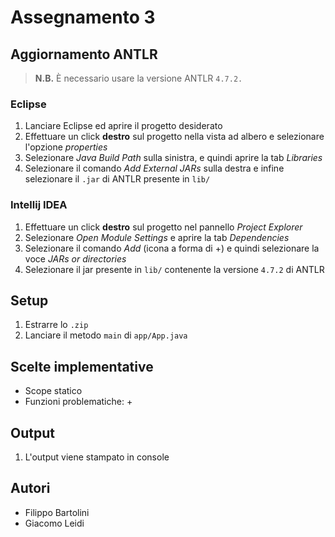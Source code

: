 # Assegnamento 3

## Aggiornamento ANTLR

> **N.B.** È necessario usare la versione ANTLR `4.7.2.`

### Eclipse

1. Lanciare Eclipse ed aprire il progetto desiderato
2. Effettuare un click **destro** sul progetto nella vista ad albero e selezionare l'opzione *properties*
3. Selezionare *Java Build Path* sulla sinistra, e quindi aprire la tab *Libraries*
4. Selezionare il comando *Add External JARs* sulla destra e infine selezionare il `.jar` di ANTLR presente in `lib/`

### Intellij IDEA

1. Effettuare un click **destro** sul progetto nel pannello *Project Explorer*
2. Selezionare *Open Module Settings* e aprire la tab *Dependencies*
3. Selezionare il comando *Add* (icona a forma di +) e quindi selezionare la voce *JARs or directories*
4. Selezionare il jar presente in `lib/` contenente la versione `4.7.2` di ANTLR

## Setup

1. Estrarre lo `.zip`
2. Lanciare il metodo `main` di `app/App.java`

## Scelte implementative

- Scope statico
- Funzioni problematiche:
  + 

## Output

1. L'output viene stampato in console

## Autori

- Filippo Bartolini
- Giacomo Leidi

